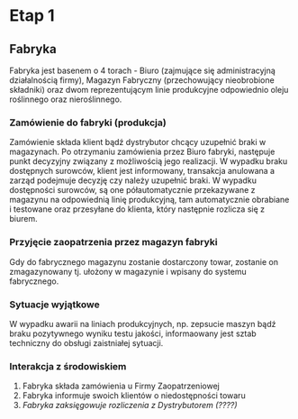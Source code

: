 # Etap 1

## Fabryka
Fabryka jest basenem o 4 torach - Biuro (zajmujące się administracyjną działalnością firmy), Magazyn Fabryczny (przechowujący nieobrobione składniki) oraz dwom reprezentującym linie produkcyjne odpowiednio oleju roślinnego oraz nieroślinnego.

### Zamówienie do fabryki (produkcja)
Zamówienie składa klient bądź dystrybutor chcący uzupełnić braki w magazynach. Po otrzymaniu zamówienia przez Biuro fabryki, następuje punkt decyzyjny związany z możliwością jego realizacji. W wypadku braku dostępnych surowców, klient jest informowany, transakcja anulowana a zarząd podejmuje decyzję czy należy uzupełnić braki. W wypadku dostępności surowców, są one półautomatycznie przekazywane z magazynu na odpowiednią linię produkcyjną, tam automatycznie obrabiane i testowane oraz przesyłane do klienta, który następnie rozlicza się z biurem.

### Przyjęcie zaopatrzenia przez magazyn fabryki
Gdy do fabrycznego magazynu zostanie dostarczony towar, zostanie on  zmagazynowany tj. ułożony w magazynie i wpisany do systemu fabrycznego.

### Sytuacje wyjątkowe
W wypadku awarii na liniach produkcyjnych, np. zepsucie maszyn bądź braku pozytywnego wyniku testu jakości, informaowany jest sztab techniczny do obsługi zaistniałej sytuacji.

### Interakcja z środowiskiem
1. Fabryka składa zamówienia u Firmy Zaopatrzeniowej
2. Fabryka informuje swoich klientów o niedostępności towaru
3. _Fabryka zaksięgowuje rozliczenia z Dystrybutorem (????)_